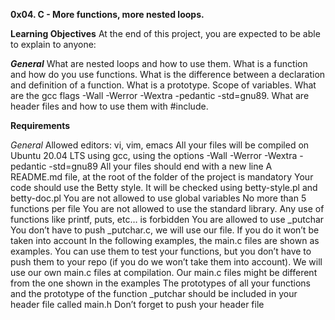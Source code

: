 **0x04. C - More functions, more nested loops.**

**Learning Objectives**
At the end of this project, you are expected to be able to explain to anyone:

**_General_**
What are nested loops and how to use them.
What is a function and how do you use functions.
What is the difference between a declaration and definition of a function.
What is a prototype.
Scope of variables.
What are the gcc flags -Wall -Werror -Wextra -pedantic -std=gnu89.
What are header files and how to use them with #include.

**Requirements**

*_General_*
Allowed editors: vi, vim, emacs
All your files will be compiled on Ubuntu 20.04 LTS using gcc, using the options -Wall -Werror -Wextra -pedantic -std=gnu89
All your files should end with a new line
A README.md file, at the root of the folder of the project is mandatory
Your code should use the Betty style. It will be checked using betty-style.pl and betty-doc.pl
You are not allowed to use global variables
No more than 5 functions per file
You are not allowed to use the standard library. Any use of functions like printf, puts, etc… is forbidden
You are allowed to use _putchar
You don’t have to push _putchar.c, we will use our file. If you do it won’t be taken into account
In the following examples, the main.c files are shown as examples. You can use them to test your functions, but you don’t have to push them to your repo (if you do we won’t take them into account). We will use our own main.c files at compilation. Our main.c files might be different from the one shown in the examples
The prototypes of all your functions and the prototype of the function _putchar should be included in your header file called main.h
Don’t forget to push your header file
